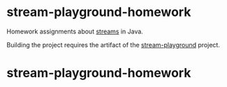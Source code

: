 stream-playground-homework
==========================

Homework assignments about [streams](https://docs.oracle.com/en/java/javase/11/docs/api/java.base/java/util/stream/package-summary.html) in Java.

Building the project requires the artifact of the [stream-playground](https://github.com/INBPM0420/stream-playground) project.
# stream-playground-homework
